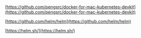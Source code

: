 [https://github.com/pengsrc/docker-for-mac-kubernetes-devkit](https://github.com/pengsrc/docker-for-mac-kubernetes-devkit)

[https://github.com/helm/helm](https://github.com/helm/helm)

[https://helm.sh/](https://helm.sh/)

